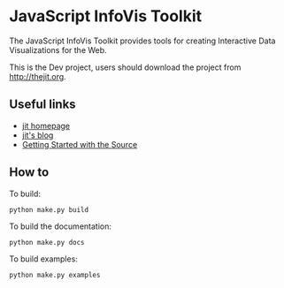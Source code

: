 JavaScript InfoVis Toolkit
==========================

The JavaScript InfoVis Toolkit provides tools for creating Interactive Data 
Visualizations for the Web.

This is the Dev project, users should download the project from http://thejit.org.

Useful links
------
  - [jit homepage](http://thejit.org)
  - [jit's blog](http://blog.thejit.org)
  - [Getting Started with the Source](https://github.com/philogb/jit/wiki/Getting-Started)
  
  
How to
------

To build:

    python make.py build


To build the documentation:

    python make.py docs


To build examples:

    python make.py examples
